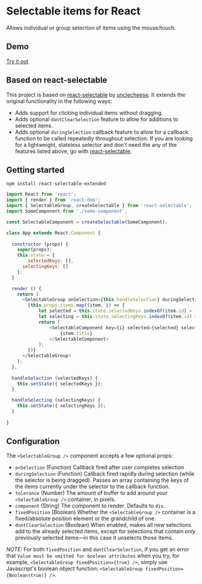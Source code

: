 # Selectable items for React

Allows individual or group selection of items using the mouse/touch.

## Demo
[Try it out](http://leopoldjoy.github.io/react-selectable-extended/example/)

## Based on react-selectable
This project is based on [react-selectable](https://github.com/unclecheese/react-selectable) by [unclecheese](https://github.com/unclecheese). It extends the original functionality in the following ways:
* Adds support for clicking individual items without dragging.
* Adds optional `dontClearSelection` feature to allow for additions to selected items.
* Adds optional `duringSelection` callback feature to allow for a callback function to be called repeatedly throughout selection.
If you are looking for a lightweight, stateless selector and don't need the any of the features listed above, go with [react-selectable](https://github.com/unclecheese/react-selectable).

## Getting started
```
npm install react-selectable-extended
```

```js
import React from 'react';
import { render } from 'react-dom';
import { SelectableGroup, createSelectable } from 'react-selectable';
import SomeComponent from './some-component';

const SelectableComponent = createSelectable(SomeComponent);

class App extends React.Component {
  
  constructor (props) {
  	super(props);
  	this.state = {
  		selectedKeys: [],
      selectingKeys: []
  	};
  }

  render () {
    return (
      <SelectableGroup onSelection={this.handleSelection} duringSelection={this.handleSelecting}>
        {this.props.items.map((item, i) => {
          	let selected = this.state.selectedKeys.indexOf(item.id) > -1;
            let selecting = this.state.selectingKeys.indexOf(item.id) > -1;
          	return (
          		<SelectableComponent key={i} selected={selected} selecting={selecting} selectableKey={item.id}>
          			{item.title}
          		</SelectableComponent>
          	);
        })}
      </SelectableGroup>
    );
  },
  
  handleSelection (selectedKeys) {
  	this.setState({ selectedKeys });
  }

  handleSelecting (selectingKeys) {
    this.setState({ selectingKeys });
  }
	
}
```
## Configuration

The `<SelectableGroup />` component accepts a few optional props:
* `onSelection` (Function) Callback fired after user completes selection
* `duringSelection` (Function) Callback fired rapidly during selection (while the selector is being dragged). Passes an array containing the keys of the items currently under the selector to the callback function.
* `tolerance` (Number) The amount of buffer to add around your `<SelectableGroup />` container, in pixels.
* `component` (String) The component to render. Defaults to `div`.
* `fixedPosition` (Boolean) Whether the `<SelectableGroup />` container is a fixed/absolute position element or the grandchild of one.
* `dontClearSelection` (Boolean) When enabled, makes all new selections add to the already selected items, except for selections that contain *only* previously selected items—in this case it unselects those items.

*NOTE:* For both `fixedPosition` and `dontClearSelection`, if you get an error that `Value must be omitted for boolean attributes` when you try, for example, `<SelectableGroup fixedPosition={true} />`, simply use Javascript's boolean object function: `<SelectableGroup fixedPosition={Boolean(true)} />`.
